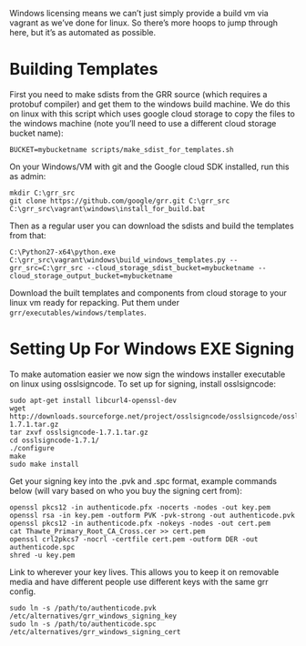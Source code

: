 Windows licensing means we can’t just simply provide a build vm via
vagrant as we’ve done for linux. So there’s more hoops to jump through
here, but it’s as automated as possible.

# Building Templates

First you need to make sdists from the GRR source (which requires a
protobuf compiler) and get them to the windows build machine. We do this
on linux with this script which uses google cloud storage to copy the
files to the windows machine (note you’ll need to use a different cloud
storage bucket name):

    BUCKET=mybucketname scripts/make_sdist_for_templates.sh

On your Windows/VM with git and the Google cloud SDK installed, run this
as admin:

    mkdir C:\grr_src
    git clone https://github.com/google/grr.git C:\grr_src
    C:\grr_src\vagrant\windows\install_for_build.bat

Then as a regular user you can download the sdists and build the
templates from
    that:

    C:\Python27-x64\python.exe C:\grr_src\vagrant\windows\build_windows_templates.py --grr_src=C:\grr_src --cloud_storage_sdist_bucket=mybucketname --cloud_storage_output_bucket=mybucketname

Download the built templates and components from cloud storage to your
linux vm ready for repacking. Put them under
`grr/executables/windows/templates`.

# Setting Up For Windows EXE Signing

To make automation easier we now sign the windows installer executable
on linux using osslsigncode. To set up for signing, install
osslsigncode:

    sudo apt-get install libcurl4-openssl-dev
    wget http://downloads.sourceforge.net/project/osslsigncode/osslsigncode/osslsigncode-1.7.1.tar.gz
    tar zxvf osslsigncode-1.7.1.tar.gz
    cd osslsigncode-1.7.1/
    ./configure
    make
    sudo make install

Get your signing key into the .pvk and .spc format, example commands
below (will vary based on who you buy the signing cert from):

    openssl pkcs12 -in authenticode.pfx -nocerts -nodes -out key.pem
    openssl rsa -in key.pem -outform PVK -pvk-strong -out authenticode.pvk
    openssl pkcs12 -in authenticode.pfx -nokeys -nodes -out cert.pem
    cat Thawte_Primary_Root_CA_Cross.cer >> cert.pem
    openssl crl2pkcs7 -nocrl -certfile cert.pem -outform DER -out authenticode.spc
    shred -u key.pem

Link to wherever your key lives. This allows you to keep it on removable
media and have different people use different keys with the same grr
config.

    sudo ln -s /path/to/authenticode.pvk /etc/alternatives/grr_windows_signing_key
    sudo ln -s /path/to/authenticode.spc /etc/alternatives/grr_windows_signing_cert

